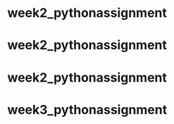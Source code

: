 # week2_pythonassignment
# week2_pythonassignment
# week2_pythonassignment
# week3_pythonassignment
